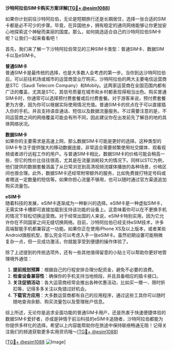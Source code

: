 **沙特阿拉伯SIM卡购买方案详解[[TG💪+ @esim1088](https://t.me/s/esim1088)]**

如果你计划前往沙特阿拉伯，无论是短期旅行还是长期居住，选择一张合适的SIM卡都是必不可少的步骤。毕竟，在异国他乡，拥有稳定的通讯网络能够让你更加安心地探索这个神秘而美丽的国度。那么，如何挑选适合自己的沙特阿拉伯SIM卡呢？让我们一起来看看吧！

首先，我们来了解一下沙特阿拉伯常见的三种SIM卡类型：普通SIM卡、数据SIM卡以及eSIM卡。

**普通SIM卡**  
普通SIM卡是最传统的选择，也是大多数人会考虑的第一步。当你到达沙特阿拉伯后，可以前往机场或城市的运营商营业厅购买。沙特阿拉伯的两大主要电信运营商是STC（Saudi Telecom Company）和Mobily。这两家运营商在全国范围内都有广泛的覆盖，尤其是STC，其信号质量在城市和乡村都表现得相当出色。购买普通SIM卡时，你通常可以选择预付费套餐或后付费套餐。对于游客来说，预付费套餐更为方便，因为你可以根据实际使用情况充值。普通SIM卡的优点在于可以直接插入你的手机，并且支持语音通话、短信以及数据流量服务。不过需要注意的是，不同运营商之间的网络覆盖可能会有所不同，因此建议你在出发前先了解目的地的具体网络状况。

**数据SIM卡**  
如果你的主要需求是高速上网，那么数据SIM卡可能是更好的选择。这种类型的SIM卡专注于提供强大的移动数据连接，非常适合需要频繁使用社交媒体、观看视频或者进行远程工作的用户。与普通SIM卡相比，数据SIM卡的价格可能会稍高一些，但它的性价比往往很高，尤其是在流量消耗较大的情况下。同样以STC为例，他们提供的数据套餐涵盖了从日常浏览到高清视频流媒体播放的各种场景，价格区间也很合理。此外，数据SIM卡还经常附带额外的服务，比如免费拨打特定号码或者赠送一定数量的短信等。如果你担心流量不够用，也可以随时通过官方渠道追加购买流量包。

**eSIM卡**  
随着科技的发展，eSIM卡逐渐成为一种新兴的选择。eSIM卡是一种虚拟SIM卡，无需实体卡槽即可直接加载到支持该功能的设备上。这意味着你可以在不更换手机的情况下轻松切换运营商。对于经常出国的人来说，eSIM卡特别实用，因为它允许你在不同国家之间无缝切换网络。目前，沙特阿拉伯已经支持eSIM技术，许多高端智能手机都兼容这一功能。如果你正在使用iPhone XS及以上版本，或者某些Android旗舰机型，那么完全可以考虑入手一张eSIM卡。虽然初期设置可能稍微复杂一点，但一旦成功激活，你就能享受到便捷的操作体验了。

除了上述提到的传统选项外，还有一些其他值得留意的小贴士可以帮助你更好地管理境外通信：

1. **提前规划预算**：根据自己的行程安排合理分配资金，避免不必要的浪费。
2. **检查设备兼容性**：确保你的手机支持当地频段，并且具备相应的插卡接口。
3. **关注促销活动**：各大运营商经常会推出各种优惠活动，比如买一赠一、限时折扣等，记得多多关注以免错过好机会。
4. **下载官方应用**：大多数运营商都有自己的应用程序，通过这些工具你可以随时随地查询余额、购买流量包以及管理账户信息。

综上所述，无论你是追求全面功能的普通SIM卡用户，还是热衷于快速便捷体验的数据SIM卡爱好者，亦或是钟情于前沿科技的eSIM卡追随者，沙特阿拉伯都能为你提供多样化的选择。希望以上内容能帮助你在旅途中保持联络畅通无阻！记得关注我们的频道获取更多实用资讯哦～[[TG💪+ @esim1088](https://t.me/s/esim1088)]

[[TG💪+ @esim1088](https://t.me/s/esim1088) ![Image](https://i.postimg.cc/4NQfJmqS/Snipaste-2025-05-13-00-14-12.png)]